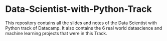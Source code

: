 # Data-Scientist-with-Python-Track
This repository contains all the slides and notes of the Data Scientist with Python track of Datacamp.
It also contains the 6 real world datascience and machine learning projects that were in this Track.
